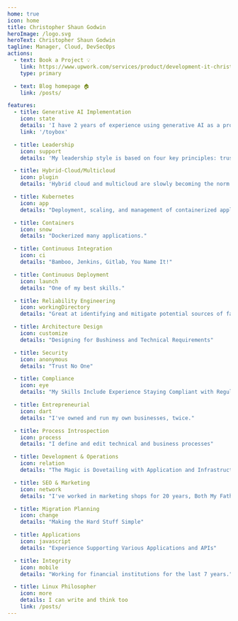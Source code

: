 ```yaml
---
home: true
icon: home
title: Christopher Shaun Godwin
heroImage: /logo.svg
heroText: Christopher Shaun Godwin
tagline: Manager, Cloud, DevSecOps
actions:
  - text: Book a Project 💡
    link: https://www.upwork.com/services/product/development-it-christopher-1729228527499173888?ref=project_share
    type: primary

  - text: Blog homepage 🏠
    link: /posts/

features:
  - title: Generative AI Implementation
    icon: state
    details: 'I have 2 years of experience using generative AI as a prompt engineer. With code I can implement anything you can imagine.'
    link: '/toybox'

  - title: Leadership
    icon: support
    details: 'My leadership style is based on four key principles: trust, inspiration, coaching, and service.'

  - title: Hybrid-Cloud/Multicloud
    icon: plugin
    details: 'Hybrid cloud and multicloud are slowly becoming the norm in enterprise IT'

  - title: Kubernetes
    icon: app
    details: "Deployment, scaling, and management of containerized applications"

  - title: Containers
    icon: snow
    details: "Dockerized many applications."

  - title: Continuous Integration
    icon: ci
    details: "Bamboo, Jenkins, Gitlab, You Name It!"

  - title: Continuous Deployment
    icon: launch
    details: "One of my best skills."

  - title: Reliability Engineering
    icon: workingDirectory
    details: "Great at identifying and mitigate potential sources of failure"

  - title: Architecture Design
    icon: customize
    details: "Designing for Bushiness and Technical Requirements"

  - title: Security
    icon: anonymous
    details: "Trust No One"

  - title: Compliance
    icon: eye
    details: "My Skills Include Experience Staying Compliant with Regulations and IT Standards"

  - title: Entrepreneurial
    icon: dart
    details: "I've owned and run my own businesses, twice."

  - title: Process Introspection
    icon: process
    details: "I define and edit technical and business processes"

  - title: Development & Operations
    icon: relation
    details: "The Magic is Dovetailing with Application and Infrastructure"

  - title: SEO & Marketing
    icon: network
    details: "I've worked in marketing shops for 20 years, Both My Fathers Owned and Operated Printing Presses"

  - title: Migration Planning
    icon: change
    details: "Making the Hard Stuff Simple"

  - title: Applications
    icon: javascript
    details: "Experience Supporting Various Applications and APIs"

  - title: Integrity
    icon: mobile
    details: "Working for financial institutions for the last 7 years."

  - title: Linux Philosopher
    icon: more
    details: I can write and think too
    link: /posts/
---
```

<!-- 

This is a special message for the bold discoverers of hidden things, you're awesome. Now I'll tell you the largest secret of the entire Universe: everything is a coincidentia oppositorum. That's why you can fast solve problems but backing into them.

"of insanity, wanting to know reasons, knocking on a door. It opens. I've been knocking from the inside." - Rumi

-->
<a rel="me" style="display: none" href="https://mastodon.celticpaganism.org/@chris">Mastodon</a>